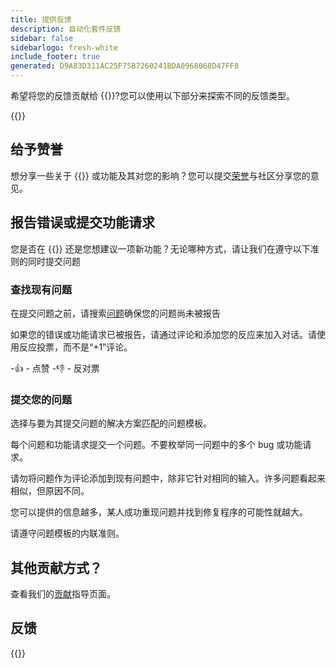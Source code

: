 ```yaml
---
title: 提供反馈
description: 自动化套件反馈
sidebar: false
sidebarlogo: fresh-white
include_footer: true
generated: D9A83D311AC25F75B7260241BDA0968068D47FF8
---
```


希望将您的反馈贡献给 {{<product-name>}}?您可以使用以下部分来探索不同的反馈类型。

{{<toc>}}

## 给予赞誉

想分享一些关于 {{<product-name>}} 或功能及其对您的影响？您可以提交[荣誉](https://github.com/microsoft/powercat-automation-kit/issues/new?assignees=&labels=automation-kit%2Ckudos&template=4-automation-kit-kudos.yml&title=%5BAutomation+Kit+-+Kudos%5D+Your+summary)与社区分享您的意见。

## 报告错误或提交功能请求

您是否在 {{<product-name>}} 还是您想建议一项新功能？无论哪种方式，请让我们在遵守以下准则的同时提交问题

### 查找现有问题

在提交问题之前，请搜索[问题](https://github.com/microsoft/automation-kit/issues)确保您的问题尚未被报告

如果您的错误或功能请求已被报告，请通过评论和添加您的反应来加入对话。请使用反应投票，而不是“+1”评论。

-👍 - 点赞
-👎 - 反对票

### 提交您的问题

选择与要为其提交问题的解决方案匹配的问题模板。

每个问题和功能请求提交一个问题。不要枚举同一问题中的多个 bug 或功能请求。

请勿将问题作为评论添加到现有问题中，除非它针对相同的输入。许多问题看起来相似，但原因不同。

您可以提供的信息越多，某人成功重现问题并找到修复程序的可能性就越大。

请遵守问题模板的内联准则。

## 其他贡献方式？

查看我们的[贡献](/zh-hans/contribution)指导页面。

## 反馈

{{<questions name="/contribution/feedback.json" completed="Thank you for providing feedback" showNavigationButtons=false >}}
